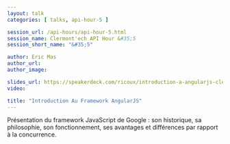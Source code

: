 ```yaml
---
layout: talk
categories: [ talks, api-hour-5 ]

session_url: /api-hours/api-hour-5.html
session_name: Clermont'ech API Hour &#35;5
session_short_name: "&#35;5"

author: Eric Mas
author_url:
author_image:

slides_url: https://speakerdeck.com/ricoux/introduction-a-angularjs-clermontech
video:

title: "Introduction Au Framework AngularJS"
---
```


Présentation du framework JavaScript de Google : son historique, sa philosophie,
son fonctionnement, ses avantages et différences par rapport à la concurrence.
